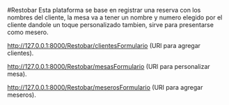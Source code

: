 #Restobar
Esta plataforma se base en registrar una reserva con los nombres del cliente, la mesa va a tener un nombre y numero elegido por el cliente dandole un toque personalizado tambien, sirve para presentarse como mesero.

http://127.0.0.1:8000/Restobar/clientesFormulario (URl para agregar clientes).

http://127.0.0.1:8000/Restobar/mesasFormulario (URl para personalizar mesa).

http://127.0.0.1:8000/Restobar/meserosFormulario (URl para agregar meseros).

